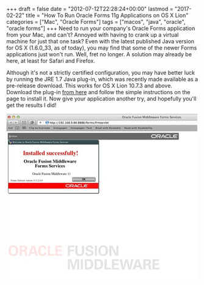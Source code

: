 +++
draft       = false
date        = "2012-07-12T22:28:24+00:00"
lastmod     = "2017-02-22"
title       = "How To Run Oracle Forms 11g Applications on OS X Lion"
categories  = ["Mac", "Oracle Forms"]
tags        = ["macos", "java", "oracle", "oracle forms"]
+++
Need to run your company's Oracle Forms application from your Mac, and can't? Annoyed with having to crank up a virtual machine for just that one task? Even with the latest published Java version for OS X (1.6.0_33, as of today), you may find that some of the newer Forms applications just won't run. Well, fret no longer. A solution may already be here, at least for Safari and Firefox.

Although it's not a strictly certified configuration, you may have better luck by running the JRE 1.7 Java plug-in, which was recently made available as a pre-release download. This works for OS X Lion 10.7.3 and above. Download the plug-in [from here](http://jdk7.java.net/macportpreview/) and follow the simple instructions on the page to install it. Now give your application another try, and hopefully you'll get the results I did! 

![](/img/2012-07-12-run-oracle-forms-11g-applications-on-os-x-lion/8267cef641541001f78e2a3845a1349c5cc5c74dc6bf17b8a32fe537d9beaadd.jpg)